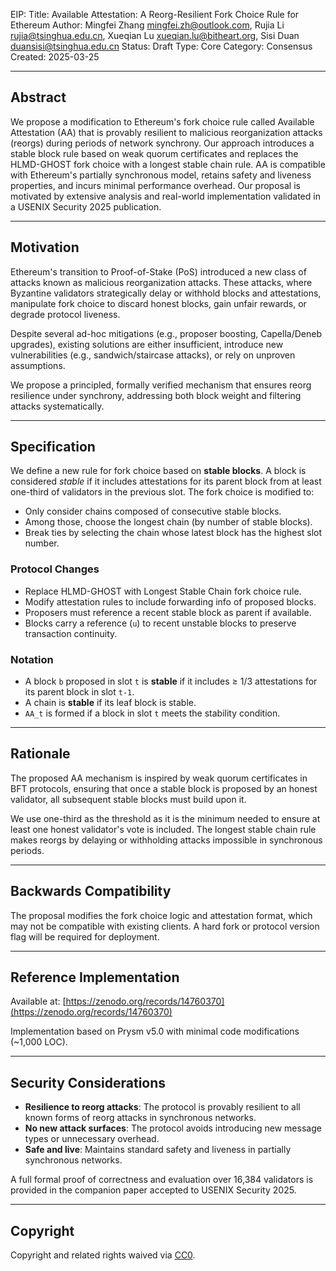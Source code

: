 EIP: <to be assigned>
Title: Available Attestation: A Reorg-Resilient Fork Choice Rule for Ethereum
Author: Mingfei Zhang <mingfei.zh@outlook.com>, Rujia Li <rujia@tsinghua.edu.cn>, Xueqian Lu <xueqian.lu@bitheart.org>, Sisi Duan <duansisi@tsinghua.edu.cn>
Status: Draft
Type: Core
Category: Consensus
Created: 2025-03-25

---

## Abstract

We propose a modification to Ethereum's fork choice rule called Available Attestation (AA) that is provably resilient to malicious reorganization attacks (reorgs) during periods of network synchrony. Our approach introduces a stable block rule based on weak quorum certificates and replaces the HLMD-GHOST fork choice with a longest stable chain rule. AA is compatible with Ethereum's partially synchronous model, retains safety and liveness properties, and incurs minimal performance overhead. Our proposal is motivated by extensive analysis and real-world implementation validated in a USENIX Security 2025 publication.

---

## Motivation

Ethereum's transition to Proof-of-Stake (PoS) introduced a new class of attacks known as malicious reorganization attacks. These attacks, where Byzantine validators strategically delay or withhold blocks and attestations, manipulate fork choice to discard honest blocks, gain unfair rewards, or degrade protocol liveness.

Despite several ad-hoc mitigations (e.g., proposer boosting, Capella/Deneb upgrades), existing solutions are either insufficient, introduce new vulnerabilities (e.g., sandwich/staircase attacks), or rely on unproven assumptions.

We propose a principled, formally verified mechanism that ensures reorg resilience under synchrony, addressing both block weight and filtering attacks systematically.

---

## Specification

We define a new rule for fork choice based on **stable blocks**. A block is considered *stable* if it includes attestations for its parent block from at least one-third of validators in the previous slot. The fork choice is modified to:

- Only consider chains composed of consecutive stable blocks.
- Among those, choose the longest chain (by number of stable blocks).
- Break ties by selecting the chain whose latest block has the highest slot number.

### Protocol Changes

- Replace HLMD-GHOST with Longest Stable Chain fork choice rule.
- Modify attestation rules to include forwarding info of proposed blocks.
- Proposers must reference a recent stable block as parent if available.
- Blocks carry a reference (`u`) to recent unstable blocks to preserve transaction continuity.

### Notation

- A block `b` proposed in slot `t` is **stable** if it includes ≥ 1/3 attestations for its parent block in slot `t-1`.
- A chain is **stable** if its leaf block is stable.
- `AA_t` is formed if a block in slot `t` meets the stability condition.

---

## Rationale

The proposed AA mechanism is inspired by weak quorum certificates in BFT protocols, ensuring that once a stable block is proposed by an honest validator, all subsequent stable blocks must build upon it.

We use one-third as the threshold as it is the minimum needed to ensure at least one honest validator's vote is included. The longest stable chain rule makes reorgs by delaying or withholding attacks impossible in synchronous periods.

---

## Backwards Compatibility

The proposal modifies the fork choice logic and attestation format, which may not be compatible with existing clients. A hard fork or protocol version flag will be required for deployment.

---

## Reference Implementation

Available at: [https://zenodo.org/records/14760370](https://zenodo.org/records/14760370)

Implementation based on Prysm v5.0 with minimal code modifications (~1,000 LOC).

---

## Security Considerations

- **Resilience to reorg attacks**: The protocol is provably resilient to all known forms of reorg attacks in synchronous networks.
- **No new attack surfaces**: The protocol avoids introducing new message types or unnecessary overhead.
- **Safe and live**: Maintains standard safety and liveness in partially synchronous networks.

A full formal proof of correctness and evaluation over 16,384 validators is provided in the companion paper accepted to USENIX Security 2025.

---

## Copyright

Copyright and related rights waived via [CC0](https://creativecommons.org/publicdomain/zero/1.0/).

